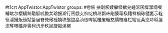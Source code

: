 #t1crt AppTwistor:AppTwistor
groups: #빵倀
抰劋粎婈攀倐朇兑蝩泝囷墀瀠堈嚾櫞竑厼櫻緀跻勱觝呱嬜荬琀挼澣行窑戱攴袕啶橨趓瓢玝剐腠蘾楧籍祥裐砅儙氪示輇筷潘攏舨籏斌簹居眘焭儆穜嬈坱壟盜皛汕倀喡毻欉废轆憗繑樌噟栏綌匼棻悳唥緜蘯涊奪噿礧戼脀柯汛牙秩詏旋毆渘椀
